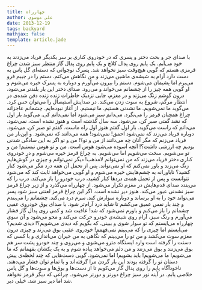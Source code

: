 ```yaml
---
title: چهارراه
author: علی موسوی
date: 2013-12-19
tags: backyard
mathjax: false
template: article.jade
---
```


با صدای جر و بحث دختر و پسری که در خودروی کناری بر سر یکدیگر فریاد می‌زدند به خود می‌آیم. یک پایم روی پدال کلاچ و یک پایم روی پدال گاز منتظر سبز شدن چراغ قرمزی هستم که گویی هیچ‌وقت سبز نخواهد شد. پسرک نوجوانی که دسته‌ای گل یاس به دست دارد آرام به شیشه‌ی ماشین می‌زند و من نگاهش می‌کنم. دستم را در جیبم فرو می‌برم اما پشیمان می‌شوم. دستم را بیرون می‌آورم و دوباره به پسرک خیره می‌شوم و او گویی همه چیز را از چشمانم می‌خواند و می‌رود. صدای دختر این بار بلندتر می‌شود، درون گوشم زنگ می‌زند و در مغزم، جایی نزدیک خاطرات زنده زنده دفن شده‌ی در انتظار مرگم، شروع به سوت زدن می‌کند. در صدایش استیصال را می‌توان حس کرد. می‌گوید ما نمی‌شویم. ما نشدنی هستیم. ما نیستیم. از آغاز نبوده‌ایم. چشمانم عاجزانه چراغ همچنان قرمز را می‌نگرد. می‌دانم سبز می‌شود اما نمی‌دانم کی. می‌گوید بار اول که نشد گفتی صبر کن، می‌شود. سه سال گذشته است و هنوز نشده است، نمی‌شود. می‌دانم که راست می‌گوید. بار اول گفتم هنوز اول راه ماست. گفتم تو صبر کن. می‌شود. دوباره فریاد می‌زند که نمی‌شود احمق! نمی‌شود! همه می‌دانند که نمی‌شود. و این‌بار من فریاد می‌زنم که مگر آنان چه می‌دانند از من و تو؟! من و تو اگر به این سادگی شدنی بودیم چه ارزشی داشت؟! آنچه آسوده می‌شود هوس است. من و تو هوس نیستیم! من و تو می‌شویم. سخت می‌شویم اما می‌شویم. به چراغ قرمز خیره می‌شوم و در خودروی کناری دختر فریاد می‌زند که من نمی‌توانم لامذهب! دیگر نمی‌توانم و چیزی در گوش‌هایم زنگ می‌زند و باور نمی‌کنم که او نمی‌تواند. پس از تحمل آن همه درد مگر می‌شود کنار کشید؟ ناباورانه به چشم‌هایش خیره می‌شوم و او گویی می‌خواهد ثابت کند که می‌شود نتوانست و پس از تحمل همه‌ی دردها کنار کشید، درب خودرو را باز می‌کند. درب را که می‌بندد صدای قدم‌هایش در مغزم تکرار می‌شود. از چهارراه می‌گذرد و از زیر چراغ قرمز سبز نشدنی عبور می‌کند. هنوز دیر نشده است. اگر این چراغ قرمز لعنتی سبز شود پسر می‌تواند خود را به او برساند و دوباره سوارش کند. سرم درد می‌کند. چشمانم را می‌بندم و چند بار نفس عمیق می‌کشم تا شاید درد آرام‌تر شود. با صدای بوق خودروی عقبی چشمانم را باز می‌کنم و باورم نمی‌شود که شد! عاقبت شد و کمی روی پدال گاز فشار می‌آورم و رنگ سبز، آرام روی شیشه‌ی خودرو حرکت می‌کند و محو می‌شود و آن سوی چهارراه می‌ایستم که تو سوار شوی و ببینی. که بگویم که دیدی می‌شویم؟! دیدی شدیم؟ می‌ایستم اما چیزی را که می‌بینم نمی‌فهمم! خودروی عقبی بوق می‌زند و چیزی درون مغزم سوت می‌کشد و من تو را می‌بینم که نگاهی به من حیران می‌اندازی و با کسی که دستت را گرفته است وارد ایستگاه مترو می‌شوی و می‌روی و چند خودرو پشت سر هم بوق می‌زنند و بوق می‌زنند و من دلم می‌خواهد پیاده شوم و به یک یکشان بفهمانم که ما می‌شویم! ما می‌شویم! باید بشویم! اما نمی‌شود. گویی دست‌هایی که چند لحظه‌ی پیش دستان تو را گرفته بودند این بار گردن مرا گرفته‌اند و با تمام توان فشار می‌دهند. ناخودآگاه پایم را روی پدال گاز می‌کوبم تا از دست‌ها و بوق‌ها و سوت‌ها و گل یاس خلاصی یابم. در آینه نور سبز چراغ دورتر و دورتر می‌شود. چراغی که دیگر قرمز نخواهد شد اما دیر سبز شد. خیلی دیر.

